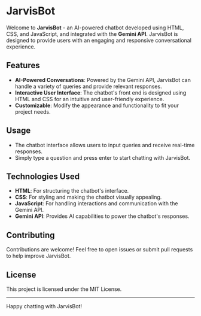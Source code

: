 # JarvisBot

Welcome to **JarvisBot** - an AI-powered chatbot developed using HTML, CSS, and JavaScript, and integrated with the **Gemini API**. JarvisBot is designed to provide users with an engaging and responsive conversational experience.

## Features

- **AI-Powered Conversations**: Powered by the Gemini API, JarvisBot can handle a variety of queries and provide relevant responses.
- **Interactive User Interface**: The chatbot's front end is designed using HTML and CSS for an intuitive and user-friendly experience.
- **Customizable**: Modify the appearance and functionality to fit your project needs.


## Usage

- The chatbot interface allows users to input queries and receive real-time responses.
- Simply type a question and press enter to start chatting with JarvisBot.

## Technologies Used

- **HTML**: For structuring the chatbot's interface.
- **CSS**: For styling and making the chatbot visually appealing.
- **JavaScript**: For handling interactions and communication with the Gemini API.
- **Gemini API**: Provides AI capabilities to power the chatbot's responses.

## Contributing

Contributions are welcome! Feel free to open issues or submit pull requests to help improve JarvisBot.

## License

This project is licensed under the MIT License.

---

Happy chatting with JarvisBot!
